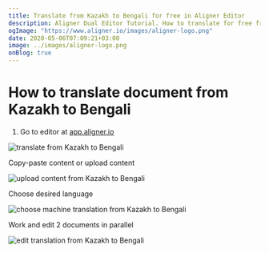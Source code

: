 ```yaml
---
title: Translate from Kazakh to Bengali for free in Aligner Editor
description: Aligner Dual Editor Tutorial. How to translate for free from Kazakh to Bengali. Aligner is multilingual document management platform. 
ogImage: "https://www.aligner.io/images/aligner-logo.png"
date: 2020-05-06T07:09:21+03:00
image: ../images/aligner-logo.png
onBlog: true
---
```


# How to translate document from Kazakh to Bengali

1. Go to editor at [app.aligner.io](https://app.aligner.io "Aligner App web page")

![translate from Kazakh to Bengali](../aligner-blank-editor.png "translate from Kazakh to Bengali")

Copy-paste content or upload content

![upload content from Kazakh to Bengali](../aligner-uploaded-document.png "upload content from Kazakh to Bengali")

Choose desired language

![choose machine translation from Kazakh to Bengali](../aligner-language-dropdown.png "choose machine translation from Kazakh to Bengali")

Work and edit 2 documents in parallel

![edit translation from Kazakh to Bengali](../aligner-double-sitded-editor.png "edit translation from Kazakh to Bengali")

